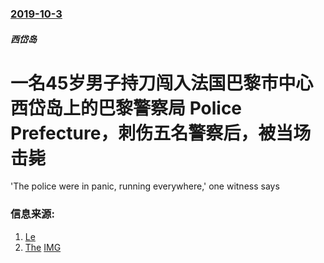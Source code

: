 ### [2019-10-3](/news/2019/10/3/index.md)

##### 西岱岛
# 一名45岁男子持刀闯入法国巴黎市中心西岱岛上的巴黎警察局 Police Prefecture，刺伤五名警察后，被当场击毙 

'The police were in panic, running everywhere,' one witness says


### 信息来源:

1. [Le](https://www.lemonde.fr/societe/article/2019/10/03/paris-attaque-au-couteau-contre-des-policiers-dans-la-prefecture-de-police_6014088_3224.html)
2. [The](https://www.independent.co.uk/news/world/europe/paris-knife-attack-latest-man-killed-death-police-france-today-a9138191.html) [IMG](https://static.independent.co.uk/s3fs-public/thumbnails/image/2019/10/03/13/paris-stabbing.jpg)
